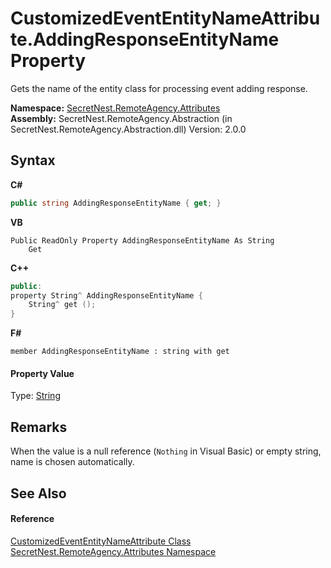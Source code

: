 # CustomizedEventEntityNameAttribute.AddingResponseEntityName Property 
 

Gets the name of the entity class for processing event adding response.

**Namespace:**&nbsp;<a href="N_SecretNest_RemoteAgency_Attributes">SecretNest.RemoteAgency.Attributes</a><br />**Assembly:**&nbsp;SecretNest.RemoteAgency.Abstraction (in SecretNest.RemoteAgency.Abstraction.dll) Version: 2.0.0

## Syntax

**C#**<br />
``` C#
public string AddingResponseEntityName { get; }
```

**VB**<br />
``` VB
Public ReadOnly Property AddingResponseEntityName As String
	Get
```

**C++**<br />
``` C++
public:
property String^ AddingResponseEntityName {
	String^ get ();
}
```

**F#**<br />
``` F#
member AddingResponseEntityName : string with get

```


#### Property Value
Type: <a href="https://docs.microsoft.com/dotnet/api/system.string" target="_blank">String</a>

## Remarks
When the value is a null reference (`Nothing` in Visual Basic) or empty string, name is chosen automatically.

## See Also


#### Reference
<a href="T_SecretNest_RemoteAgency_Attributes_CustomizedEventEntityNameAttribute">CustomizedEventEntityNameAttribute Class</a><br /><a href="N_SecretNest_RemoteAgency_Attributes">SecretNest.RemoteAgency.Attributes Namespace</a><br />